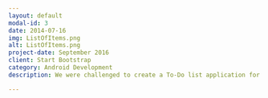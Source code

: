 ```yaml
---
layout: default
modal-id: 3
date: 2014-07-16
img: ListOfItems.png
alt: ListOfItems.png
project-date: September 2016
client: Start Bootstrap
category: Android Development
description: We were challenged to create a To-Do list application for our first project for school. It is a very simple app that can store multiple To-Do lists with no limit to the items per list.  <a href="FinalListOfItems.png">Link To Github</a>. 

---
```

